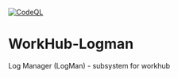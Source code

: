 [![CodeQL](https://github.com/KHTLtd/WorkHub-Logman/actions/workflows/codeql-analysis.yml/badge.svg?branch=release%2FD01.000.00)](https://github.com/KHTLtd/WorkHub-Logman/actions/workflows/codeql-analysis.yml)
 
# WorkHub-Logman
Log Manager (LogMan) - subsystem for workhub
